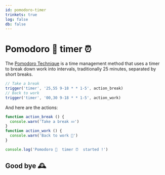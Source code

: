 ```yaml
---
id: pomodoro-timer
trinkets: true
log: false
db: false
---
```


# Pomodoro 🍅 timer ⏰

The [Pomodoro Technique](https://en.wikipedia.org/wiki/Pomodoro_Technique) is a time management method that uses a timer to break down work into intervals, traditionally 25 minutes, separated by short breaks.

```js
// Take a break
trigger('timer', '25,55 9-18 * * 1-5', action_break)
// Back to work
trigger('timer', '00,30 9-18 * * 1-5', action_work)
```

And here are the actions:

```js
function action_break () {
  console.warn('Take a break 💤')
}
function action_work () {
  console.warn('Back to work 💪')
}

console.log('Pomodoro 🍅  timer ⏰  started !')
```

## Good bye 🕰

